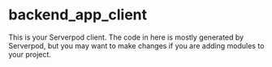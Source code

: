# backend_app_client

This is your Serverpod client. The code in here is mostly generated by
Serverpod, but you may want to make changes if you are adding modules to your
project.
